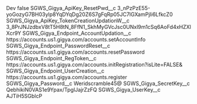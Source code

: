 <?xml version="1.0" encoding="UTF-8"?>
<CustomMetadata xmlns="http://soap.sforce.com/2006/04/metadata" xmlns:xsi="http://www.w3.org/2001/XMLSchema-instance" xmlns:xsd="http://www.w3.org/2001/XMLSchema">
    <label>Dev</label>
    <protected>false</protected>
    <values>
        <field>SGWS_Gigya_ApiKey_ResetPwd__c</field>
        <value xsi:type="xsd:string">3_nPzPzE55-yoGozyG7BH03ylp8YqDYqDg20Z6S7gFqRp05JC7lGXamPjIi6LfkcZ0</value>
    </values>
    <values>
        <field>SGWS_Gigya_ApiKey_TokenCreationUpdationW__c</field>
        <value xsi:type="xsd:string">3_8PrJNJzdbxV8tT5H8tN_8FfN1_SkhMyGVcJsc0UNxl9m1cSq6AoFd4xHZXlXcr9Y</value>
    </values>
    <values>
        <field>SGWS_Gigya_Endpoint_AccountUpdation__c</field>
        <value xsi:type="xsd:string">https://accounts.us1.gigya.com/accounts.setAccountInfo</value>
    </values>
    <values>
        <field>SGWS_Gigya_Endpoint_PasswordReset__c</field>
        <value xsi:type="xsd:string">https://accounts.us1.gigya.com/accounts.resetPassword</value>
    </values>
    <values>
        <field>SGWS_Gigya_Endpoint_RegToken__c</field>
        <value xsi:type="xsd:string">https://accounts.us1.gigya.com/accounts.initRegistration?isLite=FALSE&amp;</value>
    </values>
    <values>
        <field>SGWS_Gigya_Endpoint_UserCreation__c</field>
        <value xsi:type="xsd:string">https://accounts.us1.gigya.com/accounts.register</value>
    </values>
    <values>
        <field>SGWS_Gigya_Password__c</field>
        <value xsi:type="xsd:string">Weridscramble45@</value>
    </values>
    <values>
        <field>SGWS_Gigya_SecretKey__c</field>
        <value xsi:type="xsd:string">QebhikiN0VAS1e9Ypax/TpglJajrZzFQ</value>
    </values>
    <values>
        <field>SGWS_Gigya_UserKey__c</field>
        <value xsi:type="xsd:string">AJTiH5SGblcP</value>
    </values>
</CustomMetadata>
